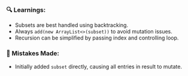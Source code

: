 ### 🔍 Learnings:
- Subsets are best handled using backtracking.
- Always `add(new ArrayList<>(subset))` to avoid mutation issues.
- Recursion can be simplified by passing index and controlling loop.

### 🧠 Mistakes Made:
- Initially added `subset` directly, causing all entries in result to mutate.
